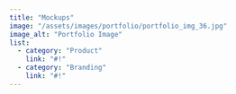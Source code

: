 ```yaml
---
title: "Mockups"
image: "/assets/images/portfolio/portfolio_img_36.jpg"
image_alt: "Portfolio Image"
list:
  - category: "Product"
    link: "#!"
  - category: "Branding"
    link: "#!"
---
```

